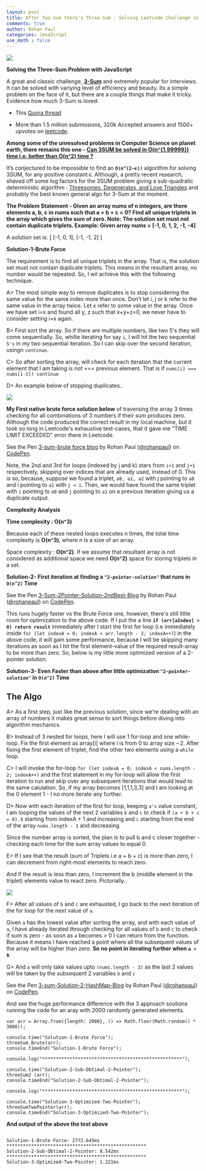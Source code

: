 ```yaml
---
layout: post
title: After Two-Sum there's Three-Sum - Solving Leetcode Challenge in JavaScript
comments: true
author: Rohan Paul
categories: JavaScript
use_math : false
---
```

<img src="/images/fulls/3-sum-Leetcode.jpg" class="fit image">


**Solving the Three-Sum Problem with JavaScript**

A great and classic challenge, **[3-Sum](https://leetcode.com/problems/3sum/description/)** and  extremely popular for interviews. It can be solved with variying level of efficiency and beauty. Its a simple problem on the face of it, but there are a couple things that make it tricky. Evidence how much 3-Sum is loved: 


- This [Quora thread](https://bit.ly/2FrFQaL)

- More than 1.5 million submissions, 320k Accepted answers and 1500+ upvotes on [leetcode](https://leetcode.com/problems/3sum/description/).


**Among some of the unresolved problems in Computer Science on planet earth, there remains this one - [Can 3SUM be solved in O(n^{1.99999}) time i.e. better than O(n^2) time ?](https://www.quora.com/What-are-the-unsolved-problems-of-computer-science)**

It’s conjectured to be impossible to find an **``O(n^(2−ϵ))``** algorithm for solving 3SUM, for any positive constant ϵ. Although, a pretty recent research, shaved off some log factors for the 3SUM problem giving a sub-quadratic deterministic algorithm : [Threesomes, Degenerates, and Love Triangles](https://ieeexplore.ieee.org/document/6979047/?arnumber=6979047&reload=true) and probably the best known general algo for 3-Sum at the moment.


**The Problem Statement - Given an array nums of n integers, are there elements a, b, c in nums such that a + b + c = 0? Find all unique triplets in the array which gives the sum of zero. Note: The solution set must not contain duplicate triplets. Example: Given array nums = [-1, 0, 1, 2, -1, -4]**

A solution set is:
[
  [-1, 0, 1],
  [-1, -1, 2]
]


**Solution-1-Brute Force**

The requirement is to find all unique triplets in the array. That is, the solution set must not contain duplicate triplets. This means in the resultant array, no number would be repeated. So, I wil achieve this with the following technique.

A> The most simple way to remove duplicates is to stop considering the same value for the same index more than once. Don’t let i, j or k refer to the same value in the array twice. Let x refer to some value in the array. Once we have set i=x and found all y, z such that x+y+z=0, we never have to consider setting i=x again.

B> First sort the array. So if there are multiple numbers, like two 5's they will come sequentially. So, whilte iterating for say ``i``, I will hit the two sequential ``5's`` in my two sequential iteration. So I can skip over the second iteration, usingn ``continue``.

C> So after sorting the array, will check for each iteration that the current element that I am taking is not === previous element. That is if ``nums[i] === nums[i-1]) continue``

D> An example below of stopping duplicates.. 

<img src="/images/fulls/3-sum-inside-the-post-image.png">

**My First native brute force solution below** of traversing the array 3 times checking for all combinations of 3 numbers if their sum produces zero. Although the code produced the correct result in my local machine, but it took so long in Leetcode's exhaustive test-cases, that it gave me "TIME LIMIT EXCEEDED" error there in Leetcode.


<p data-height="659" data-theme-id="0" data-slug-hash="NMdgOM" data-default-tab="js" data-user="rohanpaul" data-embed-version="2" data-pen-title="3-sum-brute force blog" class="codepen">See the Pen <a href="https://codepen.io/rohanpaul/pen/NMdgOM/">3-sum-brute force blog</a> by Rohan Paul (<a href="https://codepen.io/rohanpaul">@rohanpaul</a>) on <a href="https://codepen.io">CodePen</a>.</p>
<script async src="https://static.codepen.io/assets/embed/ei.js"></script>

Note, the 2nd and 3rd for loops (indexed by j and k) stars from ``i+1`` and ``j+1`` respectively, skipping over indices that are already used, instead of 0. This is so, because, suppose we found a triplet, ``a0, a1, a2`` with j pointing to ``a0`` and i pointing to ``a1`` with ``j < i``. Then, we would have found the same triplet with ``i`` pointing to ``a0`` and ``j`` pointing to ``a1`` on a previous iteration giving us a duplicate output.


**Complexity Analysis**

**Time complexity : O(n^3)**

Because each of these nested loops executes n times, the total time complexity is **O(n^3)**, where n is a size of an array.

Space complexity : **O(n^2)**. If we assume that resultant array is not considered as additional space we need **O(n^2)** space for storing triplets in a set.


**Solution-2- First iteration at finding a ``"2-pointer-solution"`` that runs in ``O(n^2)`` Time**


<p data-height="675" data-theme-id="0" data-slug-hash="pVRdaO" data-default-tab="js" data-user="rohanpaul" data-embed-version="2" data-pen-title="3-Sum-2Pointer-Solution-2ndBest-Blog" class="codepen">See the Pen <a href="https://codepen.io/rohanpaul/pen/pVRdaO/">3-Sum-2Pointer-Solution-2ndBest-Blog</a> by Rohan Paul (<a href="https://codepen.io/rohanpaul">@rohanpaul</a>) on <a href="https://codepen.io">CodePen</a>.</p>
<script async src="https://static.codepen.io/assets/embed/ei.js"></script>


This runs hugely faster vs the Brute Force one, however, there's still little room for optimization to the above code. If I put the a line **``if (arr[aIndex] > 0) return result``** immediately after I start the first for loop (i.e immediately inside ``for (let indexA = 0; indexA < arr.length - 2; indexA++)``) in the above code, it will gain some performance, because I will be skipping many iterations as soon as I hit the first element-value of the required result-array to be more than zero. So, below is my little more optimized version of a 2-pointer solution.


**Solution-3- Even Faster than above after little optimization ``"2-pointer-solution"`` in ``O(n^2)`` Time**

## The Algo

A> As a first step, just like the previous solution, since we're dealing with an array of numbers it makes great sense to sort things before diving into algorithm mechanics. 

B> Instead of 3 nested for loops, here I will use 1 for-loop and one while-loop. Fix the first element as array[i] where i is from 0 to array size – 2. After fixing the first element of triplet, find the other two elements using a ``while`` loop.

C> I will invoke the for-loop ``for (let indexA = 0; indexA < nums.length - 2; indexA++)`` and the first statement in my for-loop will allow the first iteration to run and skip over any subsequent iterations that would lead to the same calulation. So, if my array becomes [1,1,1,3,3] and I am looking at the 0 element 1 - I no more iterate any further.

D> Now with each iteration of the first for loop, keeping ``a's`` value constant, I am looping the values of the next 2 variables ``b`` and ``c`` to check if ``(a + b + c = 0)``. ``b`` starting from indexA + 1 and increasing and ``c`` starting from the end of the array ``nums.length - 1`` and decreasing.

Since the number array is sorted, the plan is to pull b and c closer together - checking each time for the sum array values to equal 0.

E> If I see that the result (sum of Triplets i.e a + b + c) is more than zero, I can decrement from right-most elements to reach zero.

And if the result is less than zero, I increment the b (middle element in the triplet) elements value to react zero. Pictorially..

<img src="/images/fulls/3-sum-inside-the-post-image-2.png">

F> After all values of ``b`` and ``c`` are exhausted, I go back to the next iteration of the for loop for the next value of ``a``.

 Given ``a`` has the lowest value after sorting the array, and with each value of ``a``, I have already iterated through checking for all values of ``b`` and ``c``  to check if sum is zero - as soon as ``a`` becomes > 0 I can return from the function. Because it means I have reached a point where all the subsequent values of the array will be higher than zero. **So no point in iterating further when ``a > 0``**.

G> And ``a`` will only take values upto ``(nums.length - 3)`` as the last 2 values will be taken by the subsequent 2 variables ``b`` and ``c``

<p data-height="756" data-theme-id="0" data-slug-hash="bMgRQv" data-default-tab="js" data-user="rohanpaul" data-embed-version="2" data-pen-title="3-sum-Solution-2-HashMap-Blog" class="codepen">See the Pen <a href="https://codepen.io/rohanpaul/pen/bMgRQv/">3-sum-Solution-2-HashMap-Blog</a> by Rohan Paul (<a href="https://codepen.io/rohanpaul">@rohanpaul</a>) on <a href="https://codepen.io">CodePen</a>.</p>
<script async src="https://static.codepen.io/assets/embed/ei.js"></script>


And see the huge performance difference with the 3 approach soutions running the code for an aray with 2000 randomly generated elements.

```
var arr = Array.from({length: 2000}, () => Math.floor(Math.random() * 3000));

console.time("Solution-1-Brute Force");
threeSum_Brute(arr);
console.timeEnd("Solution-1-Brute Force");

console.log("***************************************************");

console.time("Solution-2-Sub-Obtimal-2-Pointer");
threeSum2 (arr);
console.timeEnd("Solution-2-Sub-Obtimal-2-Pointer");

console.log("***************************************************");

console.time("Solution-3-Optimized-Two-Pointer");
threeSumTwoPointer(arr);
console.timeEnd("Solution-3-Optimized-Two-Pointer");

```
**And output of the above the test above**

```

Solution-1-Brute Force: 2772.645ms
***************************************************
Solution-2-Sub-Obtimal-2-Pointer: 8.542ms
***************************************************
Solution-3-Optimized-Two-Pointer: 1.221ms

```